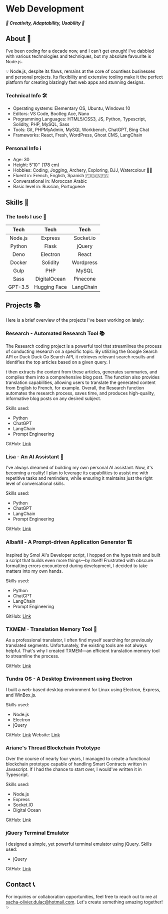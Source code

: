 
# Web Development
##### 🌟 Creativity, Adaptability, Usability  🌟

## About 👋
I've been coding for a decade now, and I can't get enough! I've dabbled with various technologies and techniques, but my absolute favourite is Node.js.

💡 Node.js, despite its flaws, remains at the core of countless businesses and personal projects. Its flexibility and extensive tooling make it the perfect platform for creating blazingly fast web apps and stunning designs.

### Technical Info 🛠️
- Operating systems: Elementary OS, Ubuntu, Windows 10
- Editors: VS Code, Bootleg Ace, Nano
- Programming Languages: HTML5/CSS3, JS, Python, Typescript, Solidity, PHP, MySQL, Sass
- Tools: Git, PHPMyAdmin, MySQL Workbench, ChatGPT, Bing Chat
- Frameworks: React, Fresh, WordPress, Ghost CMS, LangChain

### Personal Info ℹ️
- Age: 30
- Height: 5'10'' (178 cm)
- Hobbies: Coding, Jogging, Archery, Exploring, BJJ, Watercolour 🏹🎨
- Fluent in: French, English, Spanish 🇫🇷🇺🇸🇪🇸
- Conversational in: Moroccan Arabic
- Basic level in: Russian, Portuguese

## Skills 🚀
### The tools I use 🔧

| **Tech** | **Tech**     | **Tech**  |
|:--------:|:------------:|:---------:|
| Node.js  | Express      | Socket.io |
| Python   | Flask        | jQuery    |
| Deno     | Electron     | React     |
| Docker   | Solidity     | Wordpress |
| Gulp     | PHP          | MySQL     |
| Sass     | DigitalOcean | Pinecone  |
| GPT-3.5  | Hugging Face | LangChain |


## Projects 📚

Here is a brief overview of the projects I've been working on lately:

### Research - Automated Research Tool 📚
The Research coding project is a powerful tool that streamlines the process of conducting research on a specific topic. By utilizing the Google Search API or Duck Duck Go Search API, it retrieves relevant search results and identifies the top articles based on a given query. I

t then extracts the content from these articles, generates summaries, and compiles them into a comprehensive blog post. The function also provides translation capabilities, allowing users to translate the generated content from English to French, for example. Overall, the Research function automates the research process, saves time, and produces high-quality, informative blog posts on any desired subject.

Skills used:
- Python
- ChatGPT
- LangChain
- Prompt Engineering

GitHub: [Link](https://github.com/gultar/research)

### Lisa - An AI Assistant 🤖
I've always dreamed of building my own personal AI assistant. Now, it's becoming a reality! I plan to leverage its capabilities to assist me with repetitive tasks and reminders, while ensuring it maintains just the right level of conversational skills.

Skills used:
- Python
- ChatGPT
- LangChain
- Prompt Engineering


GitHub: [Link](https://github.com/gultar/txtmem)

### Albañil - A Prompt-driven Application Generator 🏗️
Inspired by Smol AI's Developer script, I hopped on the hype train and built a script that builds even more things—by itself! Frustrated with obscure formatting errors encountered during development, I decided to take matters into my own hands.

Skills used:
- Python
- ChatGPT
- LangChain
- Prompt Engineering

GitHub: [Link](https://github.com/gultar/albanil)

### TXMEM - Translation Memory Tool 📝
As a professional translator, I often find myself searching for previously translated segments. Unfortunately, the existing tools are not always helpful. That's why I created TXMEM—an efficient translation memory tool to streamline the process.

GitHub: [Link](https://github.com/gultar/txmem)

### Tundra OS - A Desktop Environment using Electron
I built a web-based desktop environment for Linux using Electron, Express, and WinBox.js.

Skills used:
- Node.js
- Electron
- jQuery

GitHub: [Link](https://github.com/gultar/tundraos)
Website: [Link](https://gultar.github.io/browser-os)

### Ariane's Thread Blockchain Prototype
Over the course of nearly four years, I managed to create a functional blockchain prototype capable of handling Smart Contracts written in Javascript. If I had the chance to start over, I would've written it in Typescript.

Skills used:
- Node.js
- Express
- Socket.IO
- Digital Ocean

GitHub: [Link](https://github.com/gultar/arianes-thread-blockchain)

### jQuery Terminal Emulator
I designed a simple, yet powerful terminal emulator using jQuery.
Skills used:
- jQuery

GitHub: [Link](https://github.com/gultar/tundraos)


## Contact 📞
For inquiries or collaboration opportunities, feel free to reach out to me at [sacha-olivier.dulac@hotmail.com](mailto:sacha-olivier.dulac@hotmail.com). Let's create something amazing together! ✨
